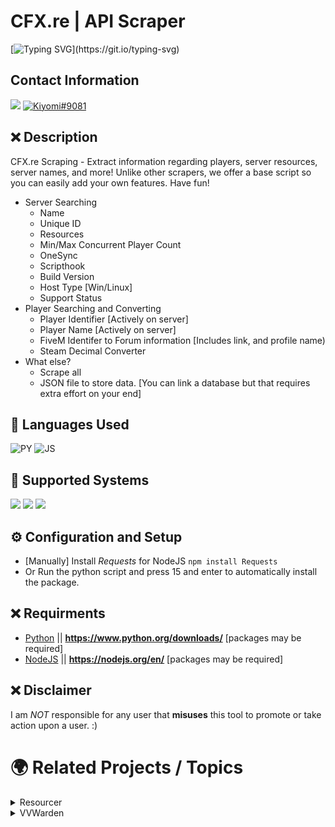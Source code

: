 # CFX.re | API Scraper
[![Typing SVG](https://readme-typing-svg.herokuapp.com?font=Inconsolata&duration=3000&color=D404F7&vCenter=true&height=25&lines=Have+questions%3F;Feel+free+to+DM+me+on+Discord!)](https://git.io/typing-svg)

## Contact Information 
<a href="mailto:chevybot123@gmail.com"><img src="https://img.shields.io/badge/Gmail-D14836?style=for-the-badge&logo=gmail&logoColor=white"></a>
<a href="https://discordapp.com/users/359794704847601674"><img src="https://img.shields.io/badge/Discord-7289DA?style=for-the-badge&logo=discord&logoColor=white" alt="Kiyomi#9081" ></a>

## ❌ Description
CFX.re Scraping - Extract information regarding players, server resources, server names, and more!
Unlike other scrapers, we offer a base script so you can easily add your own features. Have fun!
- Server Searching
   - Name
   - Unique ID
   - Resources
   - Min/Max Concurrent Player Count
   - OneSync
   - Scripthook
   - Build Version
   - Host Type [Win/Linux]
   - Support Status
- Player Searching and Converting
   - Player Identifier [Actively on server]
   - Player Name [Actively on server]
   - FiveM Identifer to Forum information [Includes link, and profile name)
   - Steam Decimal Converter
- What else?
  - Scrape all
  - JSON file to store data. [You can link a database but that requires extra effort on your end]

## 🔨 Languages Used
![PY](https://custom-icon-badges.herokuapp.com/badge/Python-black.svg?logo=python&logoColor=blue)
![JS](https://custom-icon-badges.herokuapp.com/badge/Javascript-black.svg?logo=Javascript&logoColor=blue)

## 🔨 Supported Systems
<img src="https://img.shields.io/badge/Windows_10-black?style=flat-square&logo=windows"/> <img src="https://img.shields.io/badge/linux-black?style=flat-square&logo=linux"/>
<img src="https://img.shields.io/badge/MacOS-black?style=flat-square&logo=MacOS"/>



## ⚙️ Configuration and Setup
  - [Manually] Install *Requests* for NodeJS
    ```npm install Requests```
  - Or Run the python script and press 15 and enter to automatically install the package.
  
  
  
## ❌ Requirments
- [Python](https://www.python.org/downloads/) || **https://www.python.org/downloads/** [packages may be required]
- [NodeJS](https://nodejs.org/en/) || **https://nodejs.org/en/** [packages may be required]



## ❌ Disclaimer
I am *NOT* responsible for any user that **misuses** this tool to promote or take action upon a user. :)

# 🌍 Related Projects / Topics 
<details>
<summary>Resourcer</summary>
<h1 >Resourcer <img src="https://user-images.githubusercontent.com/54733885/183669779-a02d214a-cd15-47cd-a96d-69f8e9617028.png" height=30; width=30;/></h1>
<b>Description:</b> Check how many servers have used a resource in the last 24 hours.<br>
<b>Credits:</b> Heavy_Bob<br>
<b>Discord Bot Invite:</b> <a href="https://discord.com/api/oauth2/authorize?client_id=1001956791753650206&permissions=412317173760&scope=bot">Click Me!</a><br><br>
<table style="background-color: #ccc;">
<tr>
<td>
<img src="https://user-images.githubusercontent.com/54733885/183680623-1dece762-4a90-4b2e-9f73-a6a601b6b6dd.png"/>
</td>
<td>
<img src="https://user-images.githubusercontent.com/54733885/183678552-274c1230-c419-434c-a204-4db2e4aebf4e.png"/>
</td>
</tr>
</table>
</details>



<details>
<summary>VVWarden</summary>
<h1 >VVarden <img src="https://user-images.githubusercontent.com/54733885/183677344-6e1ee0e6-7b70-4cf5-92e6-646b829dd4b0.png" height=30; width=30;/></h1>
<b>Description:</b> A discord bot designed to try and hamper if not entirely prevent leaking, cheating and reselling discords from prospering.<br>
<b>Credits:</b> BerkieB and mk3ext<br>
<b>Discord Bot Invite:</b> <a href="https://discord.com/api/oauth2/authorize?client_id=874059310869655662&permissions=8&scope=applications.commands%20bot">Click Me!</a><br><br>
<table style="background-color: #ccc;">
<tr>
<td>
<img src="https://user-images.githubusercontent.com/54733885/183681522-90f2f562-d523-4144-98c1-74c56aa1251d.png"/>
</td>
<td>
<img src="https://user-images.githubusercontent.com/54733885/183682586-b63948d6-0f6a-415d-9aec-d8a98dd706b0.png"/>
</td>
</tr>
</table>
</details>



